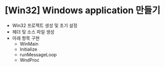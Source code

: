 # [Win32] Windows application 만들기
- Win32 프로젝트 생성 및 초기 설정
- 헤더 및 소스 파일 생성
- 아래 항목 구현
  - WinMain
  - Initialize
  - runMessageLoop
  - WndProc
